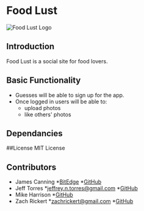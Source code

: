 # Food Lust
![Food Lust Logo](https://avatars2.githubusercontent.com/u/22508428?v=3&s=200)

## Introduction
Food Lust is a social site for food lovers.

## Basic Functionality
* Guesses will be able to sign up for the app.
* Once logged in users will be able to:
    * upload photos
    * like others' photos

## Dependancies

##License
MIT License

## Contributors
* James Canning
    *[BitEdge](https://www.bitedge.co/)
    *[GitHub](https://github.com/bitedgeco)
* Jeff Torres
    *[jeffrey.n.torres@gmail.com](mailto:jeffrey.n.torres@gmail.com)
    *[GitHub](https://github.com/ilikesounds)
* Mike Harrison
    *[GitHub](https://github.com/)
* Zach Rickert
    *[zachrickert@gmail.com](mailto:zachrickert@gmail.com)
    *[GitHub](https://github.com/zachrickert)


